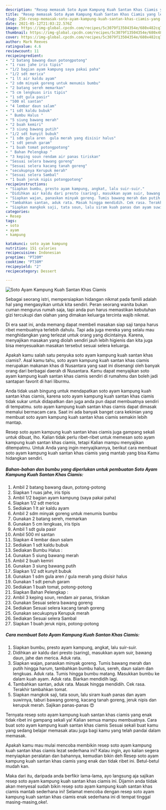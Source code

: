 ```yaml
---
description: "Resep memasak Soto Ayam Kampung Kuah Santan Khas Ciamis yang lezat dan Mudah Dibuat"
title: "Resep memasak Soto Ayam Kampung Kuah Santan Khas Ciamis yang lezat dan Mudah Dibuat"
slug: 256-resep-memasak-soto-ayam-kampung-kuah-santan-khas-ciamis-yang-lezat-dan-mudah-dibuat
date: 2021-05-12T21:03:22.576Z
image: https://img-global.cpcdn.com/recipes/5c3079f13504354e/680x482cq70/soto-ayam-kampung-kuah-santan-khas-ciamis-foto-resep-utama.jpg
thumbnail: https://img-global.cpcdn.com/recipes/5c3079f13504354e/680x482cq70/soto-ayam-kampung-kuah-santan-khas-ciamis-foto-resep-utama.jpg
cover: https://img-global.cpcdn.com/recipes/5c3079f13504354e/680x482cq70/soto-ayam-kampung-kuah-santan-khas-ciamis-foto-resep-utama.jpg
author: Mark Reeves
ratingvalue: 4.6
reviewcount: 11
recipeingredient:
- "2 batang bawang daun potongpotong"
- "1 ruas jahe iris tipis"
- "1/2 bagian ayam kampung saya pakai paha"
- "1/2 sdt merica"
- "1 lt air kaldu ayam"
- "2 sdm minyak goreng untuk menumis bumbu"
- "2 batang sereh memarkan"
- "5 cm lengkuas iris tipis"
- "1 sdt gula pasir"
- "500 ml santan"
- "4 lembar daun salam"
- "1 sdt kaldu bubuk"
- " Bumbu Halus "
- "5 siung bawang merah"
- "2 buah kemiri"
- "3 siung bawang putih"
- "1/2 sdt kunyit bubuk"
- "1 sdm gula aren  gula merah yang disisir halus"
- "1 sdt penuh garam"
- "1 buah tomat potongpotong"
- " Bahan Pelengkap "
- "3 keping soun rendam air panas tiriskan"
- "Sesuai selera bawang goreng"
- "Sesuai selera kacang tanah goreng"
- "secukupnya Kerupuk merah"
- "Sesuai selera Sambal"
- "1 buah jeruk nipis potongpotong"
recipeinstructions:
- "Siapkan bumbu, presto ayam kampung, angkat, lalu suir-suir."
- "Didihkan air kaldu dari presto (saring), masukkan ayam suir, bawang daun, jahe dan merica. Aduk rata."
- "Siapkan wajan, panaskan minyak goreng. Tumis bawang merah dan putih hingga harum, tambahkan bumbu halus, sereh, daun salam dan lengkuas. Aduk rata. Tumis hingga bumbu matang. Masukkan bumbu ke dalam kuah ayam. Aduk rata. Biarkan mendidih lagi."
- "Tambahkan santan, aduk rata. Masak hingga mendidih. Cek rasa. Terakhir tambahkan tomat."
- "Siapkan mangkok saji, tata soun, lalu siram kuah panas dan ayam suwirnya, taburi bawang goreng, kacang tanah goreng, jeruk nipis dan kerupuk merah. Sajikan panas-panas 😍"
categories:
- Resep
tags:
- soto
- ayam
- kampung

katakunci: soto ayam kampung 
nutrition: 151 calories
recipecuisine: Indonesian
preptime: "PT20M"
cooktime: "PT38M"
recipeyield: "2"
recipecategory: Dessert

---
```



![Soto Ayam Kampung Kuah Santan Khas Ciamis](https://img-global.cpcdn.com/recipes/5c3079f13504354e/680x482cq70/soto-ayam-kampung-kuah-santan-khas-ciamis-foto-resep-utama.jpg)

Sebagai seorang istri, mempersiapkan hidangan nikmat pada famili adalah hal yang mengasyikan untuk kita sendiri. Peran seorang  wanita bukan cuman mengurus rumah saja, tapi anda pun harus memastikan kebutuhan gizi tercukupi dan olahan yang dimakan keluarga tercinta wajib nikmat.

Di era  saat ini, anda memang dapat membeli masakan siap saji tanpa harus ribet membuatnya terlebih dahulu. Tapi ada juga mereka yang selalu mau menghidangkan yang terlezat untuk orang yang dicintainya. Karena, menyajikan masakan yang diolah sendiri jauh lebih higienis dan kita juga bisa menyesuaikan masakan tersebut sesuai selera keluarga. 



Apakah kamu salah satu penyuka soto ayam kampung kuah santan khas ciamis?. Asal kamu tahu, soto ayam kampung kuah santan khas ciamis merupakan makanan khas di Nusantara yang saat ini disenangi oleh banyak orang dari berbagai daerah di Nusantara. Kamu dapat menyajikan soto ayam kampung kuah santan khas ciamis sendiri di rumahmu dan boleh jadi santapan favorit di hari liburmu.

Anda tidak usah bingung untuk mendapatkan soto ayam kampung kuah santan khas ciamis, karena soto ayam kampung kuah santan khas ciamis tidak sukar untuk didapatkan dan juga anda pun dapat membuatnya sendiri di tempatmu. soto ayam kampung kuah santan khas ciamis dapat dimasak memalui bermacam cara. Saat ini ada banyak banget cara kekinian yang membuat soto ayam kampung kuah santan khas ciamis semakin lebih mantap.

Resep soto ayam kampung kuah santan khas ciamis juga gampang sekali untuk dibuat, lho. Kalian tidak perlu ribet-ribet untuk memesan soto ayam kampung kuah santan khas ciamis, tetapi Kalian mampu menyajikan ditempatmu. Untuk Anda yang ingin menyajikannya, berikut cara membuat soto ayam kampung kuah santan khas ciamis yang mantab yang bisa Kamu hidangkan sendiri.

<!--inarticleads1-->

##### Bahan-bahan dan bumbu yang diperlukan untuk pembuatan Soto Ayam Kampung Kuah Santan Khas Ciamis:

1. Ambil 2 batang bawang daun, potong-potong
1. Siapkan 1 ruas jahe, iris tipis
1. Ambil 1/2 bagian ayam kampung (saya pakai paha)
1. Siapkan 1/2 sdt merica
1. Sediakan 1 lt air kaldu ayam
1. Ambil 2 sdm minyak goreng untuk menumis bumbu
1. Gunakan 2 batang sereh, memarkan
1. Gunakan 5 cm lengkuas, iris tipis
1. Ambil 1 sdt gula pasir
1. Ambil 500 ml santan
1. Siapkan 4 lembar daun salam
1. Sediakan 1 sdt kaldu bubuk
1. Sediakan  Bumbu Halus :
1. Gunakan 5 siung bawang merah
1. Ambil 2 buah kemiri
1. Gunakan 3 siung bawang putih
1. Siapkan 1/2 sdt kunyit bubuk
1. Gunakan 1 sdm gula aren / gula merah yang disisir halus
1. Gunakan 1 sdt penuh garam
1. Sediakan 1 buah tomat, potong-potong
1. Siapkan  Bahan Pelengkap :
1. Ambil 3 keping soun, rendam air panas, tiriskan
1. Gunakan Sesuai selera bawang goreng
1. Sediakan Sesuai selera kacang tanah goreng
1. Gunakan secukupnya Kerupuk merah
1. Sediakan Sesuai selera Sambal
1. Siapkan 1 buah jeruk nipis, potong-potong




<!--inarticleads2-->

##### Cara membuat Soto Ayam Kampung Kuah Santan Khas Ciamis:

1. Siapkan bumbu, presto ayam kampung, angkat, lalu suir-suir.
1. Didihkan air kaldu dari presto (saring), masukkan ayam suir, bawang daun, jahe dan merica. Aduk rata.
1. Siapkan wajan, panaskan minyak goreng. Tumis bawang merah dan putih hingga harum, tambahkan bumbu halus, sereh, daun salam dan lengkuas. Aduk rata. Tumis hingga bumbu matang. Masukkan bumbu ke dalam kuah ayam. Aduk rata. Biarkan mendidih lagi.
1. Tambahkan santan, aduk rata. Masak hingga mendidih. Cek rasa. Terakhir tambahkan tomat.
1. Siapkan mangkok saji, tata soun, lalu siram kuah panas dan ayam suwirnya, taburi bawang goreng, kacang tanah goreng, jeruk nipis dan kerupuk merah. Sajikan panas-panas 😍




Ternyata resep soto ayam kampung kuah santan khas ciamis yang enak tidak ribet ini gampang sekali ya! Kalian semua mampu membuatnya. Cara buat soto ayam kampung kuah santan khas ciamis Sesuai sekali buat kamu yang sedang belajar memasak atau juga bagi kamu yang telah pandai dalam memasak.

Apakah kamu mau mulai mencoba membikin resep soto ayam kampung kuah santan khas ciamis lezat sederhana ini? Kalau ingin, ayo kalian segera menyiapkan peralatan dan bahannya, kemudian bikin deh Resep soto ayam kampung kuah santan khas ciamis yang enak dan tidak ribet ini. Betul-betul mudah kan. 

Maka dari itu, daripada anda berfikir lama-lama, ayo langsung aja sajikan resep soto ayam kampung kuah santan khas ciamis ini. Dijamin anda tiidak akan menyesal sudah bikin resep soto ayam kampung kuah santan khas ciamis mantab sederhana ini! Selamat mencoba dengan resep soto ayam kampung kuah santan khas ciamis enak sederhana ini di tempat tinggal masing-masing,oke!.

